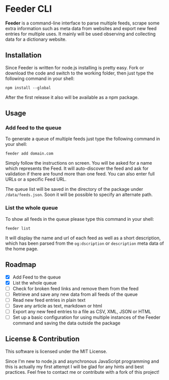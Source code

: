 # Feeder CLI

**Feeder** is a command-line interface to parse multiple feeds, scrape some extra information such as meta data from websites and export new feed entries for multiple uses. It mainly will be used observing and collecting data for a dictionary website.

## Installation

Since Feeder is written for node.js installing is pretty easy. Fork or download the code and switch to the working folder, then just type the following command in your shell:

```
npm install --global
```
After the first release it also will be available as a npm package.

## Usage

### Add feed to the queue

To generate a queue of multiple feeds just type the following command in your shell:

```
feeder add domain.com
```

Simply follow the instructions on screen. You will be asked for a name which represents the Feed. It will auto-discover the feed and ask for validation if there are found more than one feed. You can also enter full URLs or a specific Feed URL.

The queue list will be saved in the directory of the package under `/data/feeds.json`. Soon it will be possible to specify an alternate path.

### List the whole queue

To show all feeds in the queue please type this command in your shell:

```
feeder list
```

It will display the name and url of each feed as well as a short description, which has been parsed from the `og:dscription` or `description` meta data of the home page.

## Roadmap

- [x] Add Feed to the queue
- [x] List the whole queue
- [ ] Check for broken feed links and remove them from the feed
- [ ] Retrieve and save any new data from all feeds of the queue
- [ ] Read new feed entries in plain text
- [ ] Save any article as text, markdown or html
- [ ] Export any new feed entries to a file as CSV, XML, JSON or HTML
- [ ] Set up a basic configuration for using multiple instances of the Feeder command and saving the data outside the package

## License & Contribution

This software is licensed under the MIT License.

Since I'm new to node.js and asynchronous JavaScript programming and this is actually my first attempt I will be glad for any hints and best practices. Feel free to contact me or contribute with a fork of this project!

